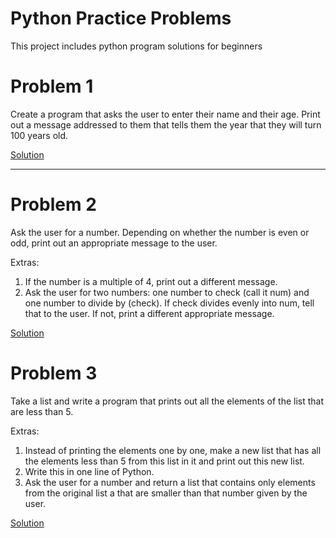 # Python Practice Problems
This project includes python program solutions for beginners

# Problem 1
Create a program that asks the user to enter their name and their age. Print out a message addressed to them that tells them the year that they will turn 100 years old.

[Solution](solutions/prac1.py)
***
# Problem 2
Ask the user for a number. Depending on whether the number is even or odd, print out an appropriate message to the user.

Extras:
1. If the number is a multiple of 4, print out a different message.
2. Ask the user for two numbers: one number to check (call it num) and one number to divide by (check). If check divides evenly into num, tell that to the user. If not, print a different appropriate message.

[Solution](solutions/prac2.py)

# Problem 3
Take a list and write a program that prints out all the elements of the list that are less than 5.

Extras:
1. Instead of printing the elements one by one, make a new list that has all the elements less than 5 from this list in it and print out this new list.
2. Write this in one line of Python.
3. Ask the user for a number and return a list that contains only elements from the original list a that are smaller than that number given by the user.

[Solution](solutions/prac3.py)
